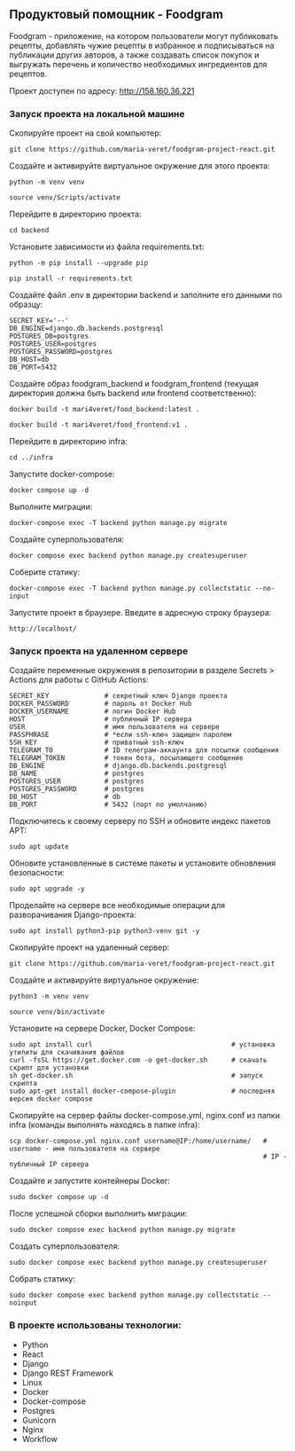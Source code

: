 ## Продуктовый помощник - Foodgram

Foodgram - приложение, на котором пользователи могут публиковать рецепты, добавлять чужие рецепты в избранное и подписываться на публикации других авторов, а также создавать список покупок и выгружать перечень и количество необходимых ингредиентов для рецептов.

Проект доступен по адресу: http://158.160.36.221


### Запуск проекта на локальной машине

Скопируйте проект на свой компьютер:

```
git clone https://github.com/maria-veret/foodgram-project-react.git
```

Cоздайте и активируйте виртуальное окружение для этого проекта:

```
python -m venv venv
```

```
source venv/Scripts/activate
```

Перейдите в директорию проекта:

```
cd backend
```

Установите зависимости из файла requirements.txt:

```
python -m pip install --upgrade pip
```

```
pip install -r requirements.txt
```

Создайте файл .env в директории backend и заполните его данными по образцу:

```
SECRET_KEY='--'
DB_ENGINE=django.db.backends.postgresql
POSTGRES_DB=postgres
POSTGRES_USER=postgres
POSTGRES_PASSWORD=postgres
DB_HOST=db
DB_PORT=5432
```

Создайте образ foodgram_backend и foodgram_frontend (текущая директория должна быть backend или frontend соответственно):

```
docker build -t mari4veret/food_backend:latest .
```

```
docker build -t mari4veret/food_frontend:v1 .
```

Перейдите в директорию infra:

```
cd ../infra
```

Запустите docker-compose:

```
docker compose up -d
```

Выполните миграции:

```
docker-compose exec -T backend python manage.py migrate
```

Создайте суперпользователя:

```
docker compose exec backend python manage.py createsuperuser
```

Соберите статику:

```
docker-compose exec -T backend python manage.py collectstatic --no-input
```

Запустите проект в браузере.
Введите в адресную строку браузера:

```
http://localhost/
```

### Запуск проекта на удаленном сервере

Создайте переменные окружения в репозитории в разделе Secrets > Actions для работы с GitHub Actions:

```
SECRET_KEY              # секретный ключ Django проекта
DOCKER_PASSWORD         # пароль от Docker Hub
DOCKER_USERNAME         # логин Docker Hub
HOST                    # публичный IP сервера
USER                    # имя пользователя на сервере
PASSPHRASE              # *если ssh-ключ защищен паролем
SSH_KEY                 # приватный ssh-ключ
TELEGRAM_TO             # ID телеграм-аккаунта для посылки сообщения
TELEGRAM_TOKEN          # токен бота, посылающего сообщение
DB_ENGINE               # django.db.backends.postgresql
DB_NAME                 # postgres
POSTGRES_USER           # postgres
POSTGRES_PASSWORD       # postgres
DB_HOST                 # db
DB_PORT                 # 5432 (порт по умолчанию)
```

Подключитесь к своему серверу по SSH и обновите индекс пакетов APT:

```
sudo apt update
```

Обновите установленные в системе пакеты и установите обновления безопасности:

```
sudo apt upgrade -y 
```

Проделайте на сервере все необходимые операции для разворачивания Django-проекта:

```
sudo apt install python3-pip python3-venv git -y
```

Скопируйте проект на удаленный сервер:

```
git clone https://github.com/maria-veret/foodgram-project-react.git
```

Создайте и активируйте виртуальное окружение:

```
python3 -m venv venv
```
```
source venv/bin/activate
```

Установите на сервере Docker, Docker Compose:

```
sudo apt install curl                                   # установка утилиты для скачивания файлов
curl -fsSL https://get.docker.com -o get-docker.sh      # скачать скрипт для установки
sh get-docker.sh                                        # запуск скрипта
sudo apt-get install docker-compose-plugin              # последняя версия docker compose
```

Скопируйте на сервер файлы docker-compose.yml, nginx.conf из папки infra (команды выполнять находясь в папке infra):

```
scp docker-compose.yml nginx.conf username@IP:/home/username/   # username - имя пользователя на сервере
                                                                # IP - публичный IP сервера
```

Создайте и запустите контейнеры Docker:

```
sudo docker compose up -d
```

После успешной сборки выполнить миграции:

```
sudo docker compose exec backend python manage.py migrate
```

Создать суперпользователя:

```
sudo docker compose exec backend python manage.py createsuperuser
```

Собрать статику:

```
sudo docker compose exec backend python manage.py collectstatic --noinput
```


### В проекте использованы технологии:
* Python
* React
* Django
* Django REST Framework
* Linux
* Docker
* Docker-compose
* Postgres
* Gunicorn
* Nginx
* Workflow
